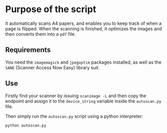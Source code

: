 # Purpose of the script
It automatically scans A4 papers, and enables you to keep track of when a page is flipped.
When the scanning is finished, it optimizes the images and then converts them into a `pdf` file.

## Requirements
You need the `imagemagick` and `jpegoptim` packages installed, as well as the `SANE` (Scanner Access Now Easy) library suit.

## Use
Firstly find your scanner by issuing `scanimage -L` and then copy the endpoint and assign it to the `device_string` variable inside the `autoscan.py` file.

Then simply run the `autoscan.py` script using a python interpreter:
```console
python autoscan.py
```
